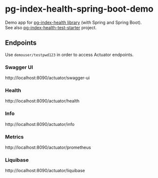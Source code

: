 # pg-index-health-spring-boot-demo
Demo app for [pg-index-health library](https://github.com/mfvanek/pg-index-health) (with Spring and Spring Boot).  
See also [pg-index-health-test-starter](https://github.com/mfvanek/pg-index-health/tree/master/spring-boot-integration/pg-index-health-test-starter) project.

## Endpoints
Use `demouser/testpwd123` in order to access Actuator endpoints.

### Swagger UI
http://localhost:8090/actuator/swagger-ui

### Health
http://localhost:8090/actuator/health

### Info
http://localhost:8090/actuator/info

### Metrics
http://localhost:8090/actuator/prometheus

### Liquibase
http://localhost:8090/actuator/liquibase
